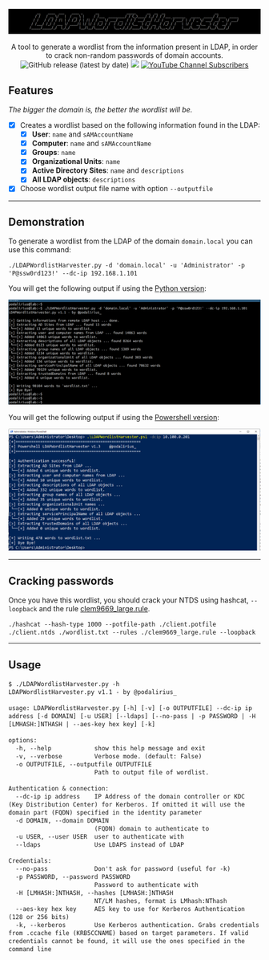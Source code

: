 ![](./.github/banner.png)

<p align="center">
    A tool to generate a wordlist from the information present in LDAP, in order to crack non-random passwords of domain accounts.
    <br>
    <img alt="GitHub release (latest by date)" src="https://img.shields.io/github/v/release/p0dalirius/ExtractBitlockerKeys">
    <a href="https://twitter.com/intent/follow?screen_name=podalirius_" title="Follow"><img src="https://img.shields.io/twitter/follow/podalirius_?label=Podalirius&style=social"></a>
    <a href="https://www.youtube.com/c/Podalirius_?sub_confirmation=1" title="Subscribe"><img alt="YouTube Channel Subscribers" src="https://img.shields.io/youtube/channel/subscribers/UCF_x5O7CSfr82AfNVTKOv_A?style=social"></a>
    <br>
</p>

## Features

_The bigger the domain is, the better the wordlist will be._

 - [x] Creates a wordlist based on the following information found in the LDAP:
   - [x] **User**: `name` and `sAMAccountName`
   - [x] **Computer**: `name` and `sAMAccountName`
   - [x] **Groups**: `name`
   - [x] **Organizational Units**: `name`
   - [x] **Active Directory Sites**: `name` and `descriptions`
   - [x] **All LDAP objects**: `descriptions`
 - [x] Choose wordlist output file name with option `--outputfile`

---

## Demonstration

To generate a wordlist from the LDAP of the domain `domain.local` you can use this command:

```
./LDAPWordlistHarvester.py -d 'domain.local' -u 'Administrator' -p 'P@ssw0rd123!' --dc-ip 192.168.1.101
```

You will get the following output if using the [Python version](LDAPWordlistHarvester.py):

![](./.github/example_python.png)

You will get the following output if using the [Powershell version](LDAPWordlistHarvester.ps1):

![](./.github/example_powershell.png)

---

## Cracking passwords

Once you have this wordlist, you should crack your NTDS using hashcat, `--loopback` and the rule [clem9669_large.rule](https://github.com/clem9669/hashcat-rule/blob/master/clem9669_large.rule).

```
./hashcat --hash-type 1000 --potfile-path ./client.potfile ./client.ntds ./wordlist.txt --rules ./clem9669_large.rule --loopback
```

---

## Usage

```
$ ./LDAPWordlistHarvester.py -h
LDAPWordlistHarvester.py v1.1 - by @podalirius_

usage: LDAPWordlistHarvester.py [-h] [-v] [-o OUTPUTFILE] --dc-ip ip address [-d DOMAIN] [-u USER] [--ldaps] [--no-pass | -p PASSWORD | -H [LMHASH:]NTHASH | --aes-key hex key] [-k]

options:
  -h, --help            show this help message and exit
  -v, --verbose         Verbose mode. (default: False)
  -o OUTPUTFILE, --outputfile OUTPUTFILE
                        Path to output file of wordlist.

Authentication & connection:
  --dc-ip ip address    IP Address of the domain controller or KDC (Key Distribution Center) for Kerberos. If omitted it will use the domain part (FQDN) specified in the identity parameter
  -d DOMAIN, --domain DOMAIN
                        (FQDN) domain to authenticate to
  -u USER, --user USER  user to authenticate with
  --ldaps               Use LDAPS instead of LDAP

Credentials:
  --no-pass             Don't ask for password (useful for -k)
  -p PASSWORD, --password PASSWORD
                        Password to authenticate with
  -H [LMHASH:]NTHASH, --hashes [LMHASH:]NTHASH
                        NT/LM hashes, format is LMhash:NThash
  --aes-key hex key     AES key to use for Kerberos Authentication (128 or 256 bits)
  -k, --kerberos        Use Kerberos authentication. Grabs credentials from .ccache file (KRB5CCNAME) based on target parameters. If valid credentials cannot be found, it will use the ones specified in the command line
```
